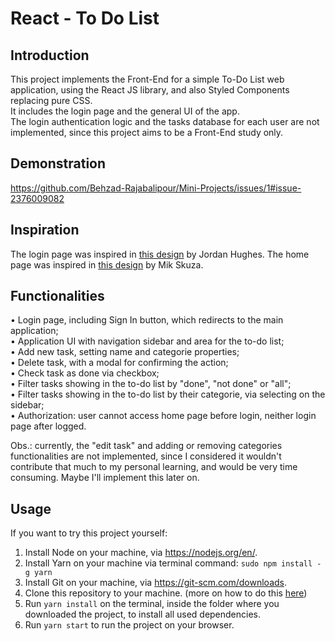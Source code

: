 # React - To Do List
## Introduction
This project implements the Front-End for a simple To-Do List web application, using the React JS library, and also Styled Components replacing pure CSS.<br/>
It includes the login page and the general UI of the app. <br/>
The login authentication logic and the tasks database for each user are not implemented, since this project aims to be a Front-End study only.

## Demonstration
https://github.com/Behzad-Rajabalipour/Mini-Projects/issues/1#issue-2376009082


## Inspiration
The login page was inspired in [this design](https://dribbble.com/shots/17564792-Log-in-page-Untitled-UI/attachments/12710737?mode=media) by Jordan Hughes.
The home page was inspired in [this design](https://dribbble.com/shots/14440819-KosmoTime-Task-Manager/attachments/6121947?mode=media) by Mik Skuza.

## Functionalities
• Login page, including Sign In button, which redirects to the main application; <br/>
• Application UI with navigation sidebar and area for the to-do list; <br/>
• Add new task, setting name and categorie properties; <br/>
• Delete task, with a modal for confirming the action; <br/>
• Check task as done via checkbox; <br/>
• Filter tasks showing in the to-do list by "done", "not done" or "all"; <br/>
• Filter tasks showing in the to-do list by their categorie, via selecting on the sidebar; <br/>
• Authorization: user cannot access home page before login, neither login page after logged. <br/>

Obs.: currently, the "edit task" and adding or removing categories functionalities are not implemented, since I considered it wouldn't contribute that much to my personal learning, and would be very time consuming. Maybe I'll implement this later on.

## Usage
If you want to try this project yourself:
1. Install Node on your machine, via https://nodejs.org/en/.
2. Install Yarn on your machine via terminal command: `sudo npm install -g yarn`
3. Install Git on your machine, via https://git-scm.com/downloads.
4. Clone this repository to your machine. (more on how to do this [here](https://docs.github.com/en/repositories/creating-and-managing-repositories/cloning-a-repository))
5. Run ```yarn install``` on the terminal, inside the folder where you downloaded the project, to install all used dependencies.
6. Run `yarn start` to run the project on your browser.




